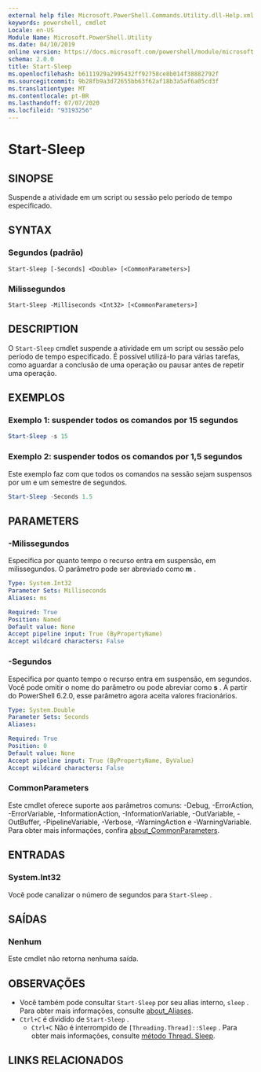 ```yaml
---
external help file: Microsoft.PowerShell.Commands.Utility.dll-Help.xml
keywords: powershell, cmdlet
Locale: en-US
Module Name: Microsoft.PowerShell.Utility
ms.date: 04/10/2019
online version: https://docs.microsoft.com/powershell/module/microsoft.powershell.utility/start-sleep?view=powershell-7.1&WT.mc_id=ps-gethelp
schema: 2.0.0
title: Start-Sleep
ms.openlocfilehash: b6111929a2995432ff92758ce8b014f38882792f
ms.sourcegitcommit: 9b28fb9a3d72655bb63f62af18b3a5af6a05cd3f
ms.translationtype: MT
ms.contentlocale: pt-BR
ms.lasthandoff: 07/07/2020
ms.locfileid: "93193256"
---
```

# Start-Sleep

## SINOPSE
Suspende a atividade em um script ou sessão pelo período de tempo especificado.

## SYNTAX

### Segundos (padrão)

```
Start-Sleep [-Seconds] <Double> [<CommonParameters>]
```

### Milissegundos

```
Start-Sleep -Milliseconds <Int32> [<CommonParameters>]
```

## DESCRIPTION

O `Start-Sleep` cmdlet suspende a atividade em um script ou sessão pelo período de tempo especificado. É possível utilizá-lo para várias tarefas, como aguardar a conclusão de uma operação ou pausar antes de repetir uma operação.

## EXEMPLOS

### Exemplo 1: suspender todos os comandos por 15 segundos

```powershell
Start-Sleep -s 15
```

### Exemplo 2: suspender todos os comandos por 1,5 segundos

Este exemplo faz com que todos os comandos na sessão sejam suspensos por um e um semestre de segundos.

```powershell
Start-Sleep -Seconds 1.5
```

## PARAMETERS

### -Milissegundos

Especifica por quanto tempo o recurso entra em suspensão, em milissegundos. O parâmetro pode ser abreviado como **m** .

```yaml
Type: System.Int32
Parameter Sets: Milliseconds
Aliases: ms

Required: True
Position: Named
Default value: None
Accept pipeline input: True (ByPropertyName)
Accept wildcard characters: False
```

### -Segundos

Especifica por quanto tempo o recurso entra em suspensão, em segundos. Você pode omitir o nome do parâmetro ou pode abreviar como **s** . A partir do PowerShell 6.2.0, esse parâmetro agora aceita valores fracionários.

```yaml
Type: System.Double
Parameter Sets: Seconds
Aliases:

Required: True
Position: 0
Default value: None
Accept pipeline input: True (ByPropertyName, ByValue)
Accept wildcard characters: False
```

### CommonParameters

Este cmdlet oferece suporte aos parâmetros comuns: -Debug, -ErrorAction, -ErrorVariable, -InformationAction, -InformationVariable, -OutVariable, -OutBuffer, -PipelineVariable, -Verbose, -WarningAction e -WarningVariable. Para obter mais informações, confira [about_CommonParameters](../Microsoft.PowerShell.Core/About/about_CommonParameters.md).

## ENTRADAS

### System.Int32

Você pode canalizar o número de segundos para `Start-Sleep` .

## SAÍDAS

### Nenhum

Este cmdlet não retorna nenhuma saída.

## OBSERVAÇÕES

- Você também pode consultar `Start-Sleep` por seu alias interno, `sleep` . Para obter mais informações, consulte [about_Aliases](../Microsoft.PowerShell.Core/About/about_Aliases.md).
- `Ctrl+C` é dividido de `Start-Sleep` .
  - `Ctrl+C` Não é interrompido de `[Threading.Thread]::Sleep` . Para obter mais informações, consulte [método Thread. Sleep](/dotnet/api/system.threading.thread.sleep).

## LINKS RELACIONADOS

